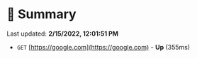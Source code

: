 # 📖 Summary
Last updated: **2/15/2022, 12:01:51 PM**

- `GET` [https://google.com](https://google.com) - **Up** (355ms)
